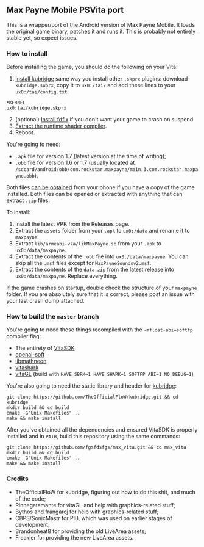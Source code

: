 ## Max Payne Mobile PSVita port

This is a wrapper/port of the Android version of Max Payne Mobile. It loads the original game binary, patches it and runs it.
This is probably not entirely stable yet, so expect issues.

### How to install

Before installing the game, you should do the following on your Vita:
1. [Install kubridge](https://github.com/TheOfficialFloW/kubridge/releases/) same way you install other `.skprx` plugins: download `kubridge.suprx`, copy it to `ux0:/tai/` and add these lines to your `ux0:/tai/config.txt`:
```
*KERNEL
ux0:tai/kubridge.skprx
```
2. (optional) [Install fdfix](https://github.com/TheOfficialFloW/FdFix) if you don't want your game to crash on suspend.
2. [Extract the runtime shader compiler](https://samilops2.gitbook.io/vita-troubleshooting-guide/shader-compiler/extract-libshacccg.suprx).
3. Reboot.

You're going to need:
* `.apk` file for version 1.7 (latest version at the time of writing);
* `.obb` file for version 1.6 or 1.7 (usually located at `/sdcard/android/obb/com.rockstar.maxpayne/main.3.com.rockstar.maxpayne.obb`).

Both files [can be obtained](https://stackoverflow.com/questions/11012976/how-do-i-get-the-apk-of-an-installed-app-without-root-access) from your phone if you have a copy of the game installed.
Both files can be opened or extracted with anything that can extract `.zip` files.

To install:
1. Install the latest VPK from the Releases page.
2. Extract the `assets` folder from your `.apk` to `ux0:/data` and rename it to `maxpayne`.
3. Extract `lib/armeabi-v7a/libMaxPayne.so` from your `.apk` to `ux0:/data/maxpayne`.
4. Extract the contents of the `.obb` file into `ux0:/data/maxpayne`. You can skip all the `.msf` files except for `MaxPayneSoundsv2.msf`.
5. Extract the contents of the `data.zip` from the latest release into `ux0:/data/maxpayne`. Replace everything.

If the game crashes on startup, double check the structure of your `maxpayne` folder. If you are absolutely sure that it is correct, please post an issue with your last crash dump attached.

### How to build the `master` branch

You're going to need these things recompiled with the `-mfloat-abi=softfp` compiler flag:
* The entirety of [VitaSDK](https://github.com/vitasdk/buildscripts/actions/runs/488000025)
* [openal-soft](https://github.com/isage/openal-soft/tree/vita-1.19.1)
* [libmathneon](https://github.com/Rinnegatamante/math-neon)
* [vitashark](https://github.com/Rinnegatamante/vitaShaRK)
* [vitaGL](https://github.com/Rinnegatamante/vitaGL/tree/gtasa/) (build with `HAVE_SBRK=1 HAVE_SHARK=1 SOFTFP_ABI=1 NO_DEBUG=1`)

You're also going to need the static library and header for [kubridge](https://github.com/TheOfficialFloW/kubridge):
```
git clone https://github.com/TheOfficialFloW/kubridge.git && cd kubridge
mkdir build && cd build
cmake -G"Unix Makefiles" ..
make && make install
```

After you've obtained all the dependencies and ensured VitaSDK is properly installed and in `PATH`, build this repository using the same commands:
```
git clone https://github.com/fgsfdsfgs/max_vita.git && cd max_vita
mkdir build && cd build
cmake -G"Unix Makefiles" ..
make && make install
```

### Credits

* TheOfficialFloW for kubridge, figuring out how to do this shit, and much of the code;
* Rinnegatamante for vitaGL and help with graphics-related stuff;
* Bythos and frangarcj for help with graphics-related stuff;
* CBPS/SonicMastr for PIB, which was used on earlier stages of development;
* Brandonheat8 for providing the old LiveArea assets;
* Freakler for providing the new LiveArea assets.
